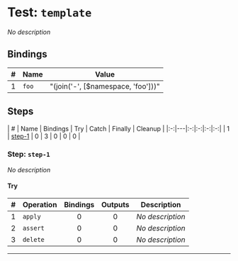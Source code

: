 # Test: `template`

*No description*

## Bindings

| # | Name | Value |
|:-:|---|---|
| 1 | `foo` | "(join('-', [$namespace, 'foo']))" |

## Steps

| # | Name | Bindings | Try | Catch | Finally | Cleanup |
|:-:|---|:-:|:-:|:-:|:-:|
| 1 | [step-1](#step-step-1) | 0 | 3 | 0 | 0 | 0 |

### Step: `step-1`

*No description*

#### Try

| # | Operation | Bindings | Outputs | Description |
|:-:|---|:-:|:-:|---|
| 1 | `apply` | 0 | 0 | *No description* |
| 2 | `assert` | 0 | 0 | *No description* |
| 3 | `delete` | 0 | 0 | *No description* |

---

